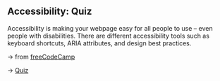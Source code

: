## Accessibility: Quiz

Accessibility is making your webpage easy for all people to use – even people with disabilities. There are different accessibility tools such as keyboard shortcuts, ARIA attributes, and design best practices.

&rarr; from [freeCodeCamp](https://www.freecodecamp.org/learn/2022/responsive-web-design/)

&rarr; [Quiz]()